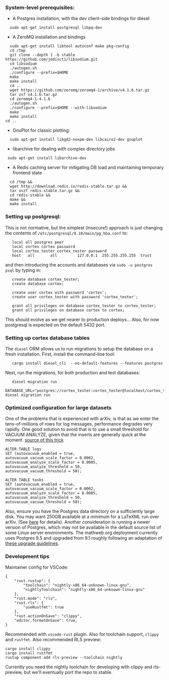 ### System-level prerequisites:
 * A Postgres installation, with the dev client-side bindings for diesel
```
  sudo apt-get install postgresql libpq-dev
```
 * A ZeroMQ installation and bindings
```
  sudo apt-get install libtool autoconf make pkg-config
  cd /tmp
  git clone --depth 1 -b stable https://github.com/jedisct1/libsodium.git
  cd libsodium
  ./autogen.sh
  ./configure --prefix=$HOME
  make
  make install
  cd ..
  wget https://github.com/zeromq/zeromq4-1/archive/v4.1.6.tar.gz
  tar zxf v4.1.6.tar.gz
  cd zeromq4-1-4.1.6
  ./autogen.sh
  ./configure --prefix=$HOME --with-libsodium
  make
  make install
cd ..
```

 * GnuPlot for classic plotting:
```
  sudo apt-get install libgd2-noxpm-dev libcairo2-dev gnuplot
```

* libarchive for dealing with complex directory jobs
```
 sudo apt-get install libarchive-dev
```

* A Redis caching server for mitigating DB load and maintaining temporary frontend state
```
  cd /tmp &&
  wget http://download.redis.io/redis-stable.tar.gz &&
  tar xvzf redis-stable.tar.gz &&
  cd redis-stable &&
  make &&
  make install
```

### Setting up postgresql:
 This is not normative, but the simplest (insecure!) approach is just changing the contents of `/etc/postgresql/9.10/main/pg_hba.conf` to:
 ```
    local all postgres peer
    local cortex cortex password
    local cortex_tester cortex_tester password
    host   all       all         127.0.0.1  255.255.255.255  trust
 ```

 and then introducing the accounts and databases via `sudo -u postgres psql` by typing in:
 ```
    create database cortex_tester;
    create database cortex;

    create user cortex with password 'cortex';
    create user cortex_tester with password 'cortex_tester';

    grant all privileges on database cortex_tester to cortex_tester;
    grant all privileges on database cortex to cortex;
 ```

 This should evolve as we get nearer to production deploys... Also, for now postgresql is expected on the default 5432 port.
 
### Setting up cortex database tables
 The `diesel` ORM allows us to run migrations to setup the database on a fresh installation. First, install the command-line tool:

```
   cargo install diesel_cli  --no-default-features --features postgres
```

Next, run the migrations, for both production and test databases:
```
   diesel migration run
   DATABASE_URL="postgres://cortex_tester:cortex_tester@localhost/cortex_tester" diesel migration run
```

### Optimized configuration for large datasets
 One of the problems that is experienced with arXiv, is that as we enter the tens-of-millions of rows for log messages, performance degrades very rapidly. One good solution to avoid that is to use a small threshold for VACUUM ANALYZE, given that the inserts are generally quick at the moment. [source of this trick](https://lob.com/blog/supercharge-your-postgresql-performance/) 
 ```
ALTER TABLE logs  
SET (autovacuum_enabled = true,
autovacuum_vacuum_scale_factor = 0.0002,
autovacuum_analyze_scale_factor = 0.0005,
autovacuum_analyze_threshold = 50,
autovacuum_vacuum_threshold = 50);

ALTER TABLE tasks  
SET (autovacuum_enabled = true,
autovacuum_vacuum_scale_factor = 0.0002,
autovacuum_analyze_scale_factor = 0.0005,
autovacuum_analyze_threshold = 50,
autovacuum_vacuum_threshold = 50);
```

Also, ensure you have the Postgres data directory on a sufficiently large disk. You may want 250GB available at a minimum for a LaTeXML run over arXiv. (See [here](https://github.com/dginev/CorTeX/issues/10) for details). Another consideration is running a newer version of Postgres, which may not be available in the default source list of some Linux server environments. The mathweb.org deployment currently uses Postgres 9.5 and upgraded from 9.1 roughly following an adaptation of [these upgrade guidelines](https://gist.github.com/tamoyal/2ea1fcdf99c819b4e07d).

### Development tips

Maintainer config for VSCode:
```
{
    "rust.rustup": {
        "toolchain": "nightly-x86_64-unknown-linux-gnu",
        "nightlyToolchain": "nightly-x86_64-unknown-linux-gnu"
    },
    "rust.mode": "rls",
    "rust.rls": {
        "useRustfmt": true
    },
    "rust.actionOnSave": "clippy",
    "editor.formatOnSave": true,
}
```

Recommended with `vscode-rust` plugin. Also for toolchain support, `clippy` and `rustfmt`. Also recommended RLS preview:
```
cargo install clippy
cargo install rustfmt
rustup component add rls-preview --toolchain nightly
```

Currently you need the nightly toolchain for developing with clippy and rls-preview, but we'll eventually port the repo to stable.
